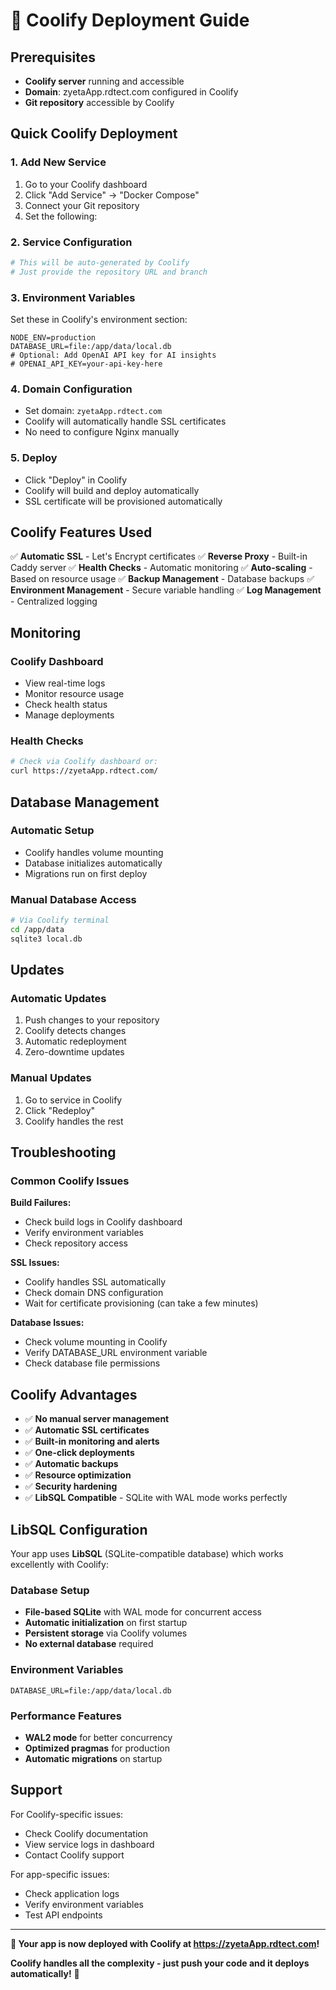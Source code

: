 # 🚀 Coolify Deployment Guide

## Prerequisites

- **Coolify server** running and accessible
- **Domain**: zyetaApp.rdtect.com configured in Coolify
- **Git repository** accessible by Coolify

## Quick Coolify Deployment

### 1. Add New Service
1. Go to your Coolify dashboard
2. Click "Add Service" → "Docker Compose"
3. Connect your Git repository
4. Set the following:

### 2. Service Configuration
```yaml
# This will be auto-generated by Coolify
# Just provide the repository URL and branch
```

### 3. Environment Variables
Set these in Coolify's environment section:

```env
NODE_ENV=production
DATABASE_URL=file:/app/data/local.db
# Optional: Add OpenAI API key for AI insights
# OPENAI_API_KEY=your-api-key-here
```

### 4. Domain Configuration
- Set domain: `zyetaApp.rdtect.com`
- Coolify will automatically handle SSL certificates
- No need to configure Nginx manually

### 5. Deploy
- Click "Deploy" in Coolify
- Coolify will build and deploy automatically
- SSL certificate will be provisioned automatically

## Coolify Features Used

✅ **Automatic SSL** - Let's Encrypt certificates
✅ **Reverse Proxy** - Built-in Caddy server
✅ **Health Checks** - Automatic monitoring
✅ **Auto-scaling** - Based on resource usage
✅ **Backup Management** - Database backups
✅ **Environment Management** - Secure variable handling
✅ **Log Management** - Centralized logging

## Monitoring

### Coolify Dashboard
- View real-time logs
- Monitor resource usage
- Check health status
- Manage deployments

### Health Checks
```bash
# Check via Coolify dashboard or:
curl https://zyetaApp.rdtect.com/
```

## Database Management

### Automatic Setup
- Coolify handles volume mounting
- Database initializes automatically
- Migrations run on first deploy

### Manual Database Access
```bash
# Via Coolify terminal
cd /app/data
sqlite3 local.db
```

## Updates

### Automatic Updates
1. Push changes to your repository
2. Coolify detects changes
3. Automatic redeployment
4. Zero-downtime updates

### Manual Updates
1. Go to service in Coolify
2. Click "Redeploy"
3. Coolify handles the rest

## Troubleshooting

### Common Coolify Issues

**Build Failures:**
- Check build logs in Coolify dashboard
- Verify environment variables
- Check repository access

**SSL Issues:**
- Coolify handles SSL automatically
- Check domain DNS configuration
- Wait for certificate provisioning (can take a few minutes)

**Database Issues:**
- Check volume mounting in Coolify
- Verify DATABASE_URL environment variable
- Check database file permissions

## Coolify Advantages

- ✅ **No manual server management**
- ✅ **Automatic SSL certificates**
- ✅ **Built-in monitoring and alerts**
- ✅ **One-click deployments**
- ✅ **Automatic backups**
- ✅ **Resource optimization**
- ✅ **Security hardening**
- ✅ **LibSQL Compatible** - SQLite with WAL mode works perfectly

## LibSQL Configuration

Your app uses **LibSQL** (SQLite-compatible database) which works excellently with Coolify:

### Database Setup
- **File-based SQLite** with WAL mode for concurrent access
- **Automatic initialization** on first startup
- **Persistent storage** via Coolify volumes
- **No external database** required

### Environment Variables
```env
DATABASE_URL=file:/app/data/local.db
```

### Performance Features
- **WAL2 mode** for better concurrency
- **Optimized pragmas** for production
- **Automatic migrations** on startup

## Support

For Coolify-specific issues:
- Check Coolify documentation
- View service logs in dashboard
- Contact Coolify support

For app-specific issues:
- Check application logs
- Verify environment variables
- Test API endpoints

---

**🎉 Your app is now deployed with Coolify at https://zyetaApp.rdtect.com!**

**Coolify handles all the complexity - just push your code and it deploys automatically!** 🚀